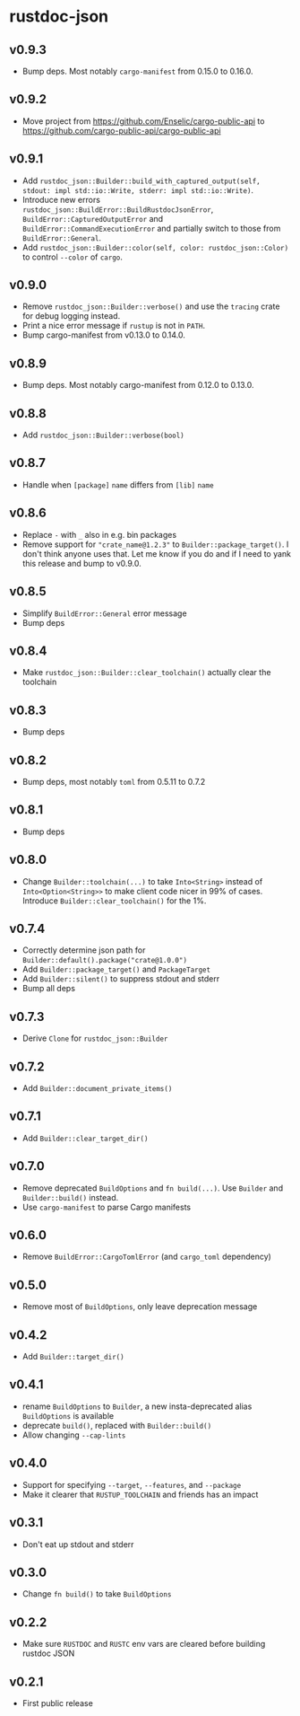 # rustdoc-json

## v0.9.3
* Bump deps. Most notably `cargo-manifest` from 0.15.0 to 0.16.0.

## v0.9.2
* Move project from https://github.com/Enselic/cargo-public-api to https://github.com/cargo-public-api/cargo-public-api

## v0.9.1
* Add `rustdoc_json::Builder::build_with_captured_output(self, stdout: impl std::io::Write, stderr: impl std::io::Write)`.
* Introduce new errors `rustdoc_json::BuildError::BuildRustdocJsonError`, `BuildError::CapturedOutputError` and `BuildError::CommandExecutionError` and partially switch to those from `BuildError::General`.
* Add `rustdoc_json::Builder::color(self, color: rustdoc_json::Color)` to control `--color` of `cargo`.

## v0.9.0
* Remove `rustdoc_json::Builder::verbose()` and use the `tracing` crate for debug logging instead.
* Print a nice error message if `rustup` is not in `PATH`.
* Bump cargo-manifest from v0.13.0 to 0.14.0.

## v0.8.9
* Bump deps. Most notably cargo-manifest from 0.12.0 to 0.13.0.

## v0.8.8
* Add `rustdoc_json::Builder::verbose(bool)`

## v0.8.7
* Handle when `[package]` `name` differs from `[lib]` `name`

## v0.8.6
* Replace `-` with `_` also in e.g. bin packages
* Remove support for `"crate_name@1.2.3"` to `Builder::package_target()`. I don't think anyone uses that. Let me know if you do and if I need to yank this release and bump to v0.9.0.

## v0.8.5
* Simplify `BuildError::General` error message
* Bump deps

## v0.8.4
* Make `rustdoc_json::Builder::clear_toolchain()` actually clear the toolchain

## v0.8.3
* Bump deps

## v0.8.2
* Bump deps, most notably `toml` from 0.5.11 to 0.7.2

## v0.8.1
* Bump deps

## v0.8.0
* Change `Builder::toolchain(...)` to take `Into<String>` instead of `Into<Option<String>>` to make client code nicer in 99% of cases. Introduce `Builder::clear_toolchain()` for the 1%.

## v0.7.4
* Correctly determine json path for `Builder::default().package("crate@1.0.0")`
* Add `Builder::package_target()` and `PackageTarget`
* Add `Builder::silent()` to suppress stdout and stderr
* Bump all deps

## v0.7.3
* Derive `Clone` for `rustdoc_json::Builder`

## v0.7.2
* Add `Builder::document_private_items()`

## v0.7.1
* Add `Builder::clear_target_dir()`

## v0.7.0
* Remove deprecated `BuildOptions` and `fn build(...)`. Use `Builder` and `Builder::build()` instead.
* Use `cargo-manifest` to parse Cargo manifests

## v0.6.0
* Remove `BuildError::CargoTomlError` (and `cargo_toml` dependency)

## v0.5.0
* Remove most of `BuildOptions`, only leave deprecation message

## v0.4.2
* Add `Builder::target_dir()`

## v0.4.1
* rename `BuildOptions` to `Builder`, a new insta-deprecated alias `BuildOptions` is available
* deprecate `build()`, replaced with `Builder::build()`
* Allow changing `--cap-lints`

## v0.4.0
* Support for specifying `--target`, `--features`, and `--package`
* Make it clearer that `RUSTUP_TOOLCHAIN` and friends has an impact

## v0.3.1
* Don't eat up stdout and stderr

## v0.3.0
* Change `fn build()` to take `BuildOptions`

## v0.2.2
* Make sure `RUSTDOC` and `RUSTC` env vars are cleared before building rustdoc JSON

## v0.2.1
* First public release
